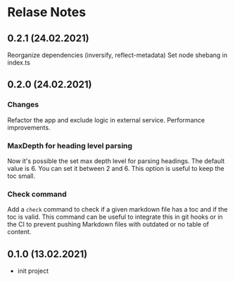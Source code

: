 # Relase Notes

## 0.2.1 (24.02.2021)

Reorganize dependencies (inversify, reflect-metadata)
Set node shebang in index.ts

## 0.2.0 (24.02.2021)

### Changes

Refactor the app and exclude logic in external service.
Performance improvements.

### MaxDepth for heading level parsing

Now it's possible the set max depth level for parsing headings. The default value is 6. You can
set it between 2 and 6. This option is useful to keep the toc small.

### Check command

Add a `check` command to check if a given markdown file has a toc and if the toc is valid. This
command can be useful to integrate this in git hooks or in the CI to prevent pushing Markdown
files with outdated or no table of content.

## 0.1.0 (13.02.2021)

- init project
